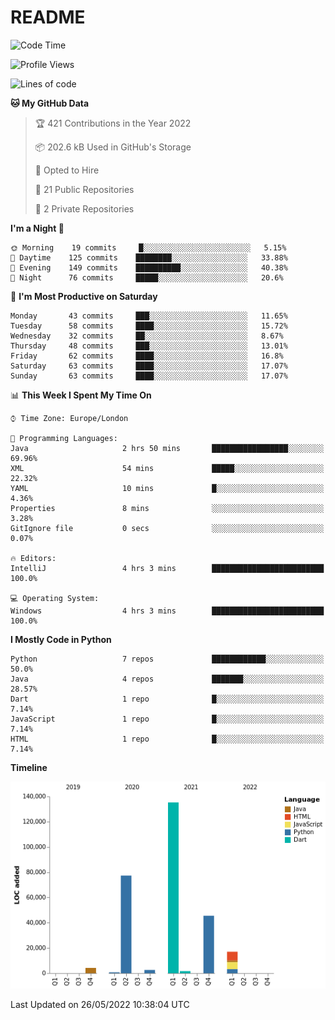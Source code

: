 # README

<!--START_SECTION:waka-->
![Code Time](http://img.shields.io/badge/Code%20Time-0%20secs-blue)

![Profile Views](http://img.shields.io/badge/Profile%20Views-0-blue)

![Lines of code](https://img.shields.io/badge/From%20Hello%20World%20I%27ve%20Written-284%20Thousand%20lines%20of%20code-blue)

**🐱 My GitHub Data** 

> 🏆 421 Contributions in the Year 2022
 > 
> 📦 202.6 kB Used in GitHub's Storage 
 > 
> 💼 Opted to Hire
 > 
> 📜 21 Public Repositories 
 > 
> 🔑 2 Private Repositories  
 > 
**I'm a Night 🦉** 

```text
🌞 Morning    19 commits     █░░░░░░░░░░░░░░░░░░░░░░░░   5.15% 
🌆 Daytime    125 commits    ████████░░░░░░░░░░░░░░░░░   33.88% 
🌃 Evening    149 commits    ██████████░░░░░░░░░░░░░░░   40.38% 
🌙 Night      76 commits     █████░░░░░░░░░░░░░░░░░░░░   20.6%

```
📅 **I'm Most Productive on Saturday** 

```text
Monday       43 commits     ███░░░░░░░░░░░░░░░░░░░░░░   11.65% 
Tuesday      58 commits     ████░░░░░░░░░░░░░░░░░░░░░   15.72% 
Wednesday    32 commits     ██░░░░░░░░░░░░░░░░░░░░░░░   8.67% 
Thursday     48 commits     ███░░░░░░░░░░░░░░░░░░░░░░   13.01% 
Friday       62 commits     ████░░░░░░░░░░░░░░░░░░░░░   16.8% 
Saturday     63 commits     ████░░░░░░░░░░░░░░░░░░░░░   17.07% 
Sunday       63 commits     ████░░░░░░░░░░░░░░░░░░░░░   17.07%

```


📊 **This Week I Spent My Time On** 

```text
⌚︎ Time Zone: Europe/London

💬 Programming Languages: 
Java                     2 hrs 50 mins       █████████████████░░░░░░░░   69.96% 
XML                      54 mins             █████░░░░░░░░░░░░░░░░░░░░   22.32% 
YAML                     10 mins             █░░░░░░░░░░░░░░░░░░░░░░░░   4.36% 
Properties               8 mins              ░░░░░░░░░░░░░░░░░░░░░░░░░   3.28% 
GitIgnore file           0 secs              ░░░░░░░░░░░░░░░░░░░░░░░░░   0.07%

🔥 Editors: 
IntelliJ                 4 hrs 3 mins        █████████████████████████   100.0%

💻 Operating System: 
Windows                  4 hrs 3 mins        █████████████████████████   100.0%

```

**I Mostly Code in Python** 

```text
Python                   7 repos             ████████████░░░░░░░░░░░░░   50.0% 
Java                     4 repos             ███████░░░░░░░░░░░░░░░░░░   28.57% 
Dart                     1 repo              █░░░░░░░░░░░░░░░░░░░░░░░░   7.14% 
JavaScript               1 repo              █░░░░░░░░░░░░░░░░░░░░░░░░   7.14% 
HTML                     1 repo              █░░░░░░░░░░░░░░░░░░░░░░░░   7.14%

```


**Timeline**

![Chart not found](https://raw.githubusercontent.com/XeonHis/XeonHis/main/charts/bar_graph.png) 


 Last Updated on 26/05/2022 10:38:04 UTC
<!--END_SECTION:waka-->
